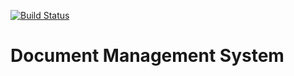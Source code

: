 
[![Build Status](https://travis-ci.org/andela-oakinrele/documentManagementSystem.svg?branch=masterdevelop)](https://travis-ci.org/andela-oakinrele/documentManagementSystem)

# Document Management System 

